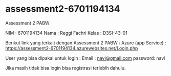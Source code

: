 # assessment2-6701194134

Assessment 2 PABW

NIM	  : 6701194134
Nama	: Reggi Fachri
Kelas	: D3SI-43-01

Berikut link yang terkait dengan Assessment 2 PABW :
Azure (app Service)	: https://assessment2-6701194134.azurewebsites.net/Login.php

User yang bisa dipakai untuk login :
Email 	: navi@gmail.com
password: navi

Jika masih tidak bisa login bisa registrasi terlebih dahulu.
